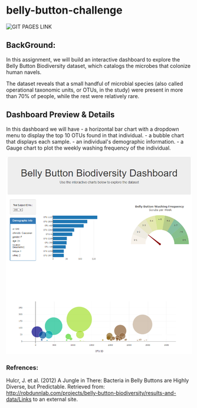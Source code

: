 # belly-button-challenge
![GIT PAGES LINK](https://github.com/shnazari/belly-button)
## BackGround:
In this assignment, we will build an interactive dashboard to explore the Belly Button Biodiversity dataset, which catalogs the microbes that colonize human navels.

The dataset reveals that a small handful of microbial species (also called operational taxonomic units, or OTUs, in the study) were present in more than 70% of people, while the rest were relatively rare.

## Dashboard Preview & Details

In this dashboard we will have 
	- a horizontal bar chart with a dropdown menu to display the top 10 OTUs found in that individual.
    - a bubble chart that displays each sample.
    - an individual's demographic information.
	- a Gauge chart to plot the weekly washing frequency of the individual.

![Guage Chart](imgs/dashboard.png)


### Refrences: 
Hulcr, J. et al. (2012) A Jungle in There: Bacteria in Belly Buttons are Highly Diverse, but Predictable. Retrieved from: http://robdunnlab.com/projects/belly-button-biodiversity/results-and-data/Links to an external site.
